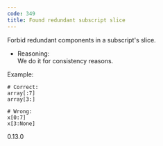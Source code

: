 ```yaml
---
code: 349
title: Found redundant subscript slice
---
```


Forbid redundant components in a subscript's slice.

  - Reasoning:  
    We do it for consistency reasons.

Example:

    # Correct:
    array[:7]
    array[3:]
    
    # Wrong:
    x[0:7]
    x[3:None]

<div class="versionadded">

0.13.0

</div>